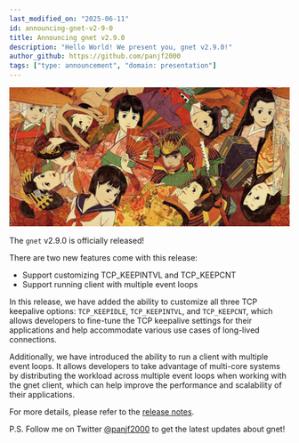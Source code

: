 ```yaml
---
last_modified_on: "2025-06-11"
id: announcing-gnet-v2-9-0
title: Announcing gnet v2.9.0
description: "Hello World! We present you, gnet v2.9.0!"
author_github: https://github.com/panjf2000
tags: ["type: announcement", "domain: presentation"]
---
```


![](/img/gnet-v2-9-0.jpg)

The `gnet` v2.9.0 is officially released!

There are two new features come with this release:

- Support customizing TCP_KEEPINTVL and TCP_KEEPCNT
- Support running client with multiple event loops

In this release, we have added the ability to customize all three TCP keepalive options: `TCP_KEEPIDLE`, `TCP_KEEPINTVL`, and `TCP_KEEPCNT`, which allows developers to fine-tune the TCP keepalive settings for their applications and help accommodate various use cases of long-lived connections.

Additionally, we have introduced the ability to run a client with multiple event loops. It allows developers to take advantage of multi-core systems by distributing the workload across multiple event loops when working with the gnet client, which can help improve the performance and scalability of their applications.

For more details, please refer to the [release notes](https://github.com/panjf2000/gnet/releases/tag/v2.9.0).

P.S. Follow me on Twitter [@panjf2000](https://twitter.com/panjf2000) to get the latest updates about gnet!